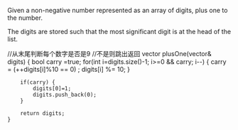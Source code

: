 Given a non-negative number represented as an array of digits, plus one to the number.

The digits are stored such that the most significant digit is at the head of the list.


//从末尾判断每个数字是否是9
//不是则跳出返回
vector<int> plusOne(vector<int>& digits) {
        bool carry =true;
        for(int i=digits.size()-1; i>=0 && carry; i--)
        {
            carry = (++digits[i]%10 == 0) ;
            digits[i] %= 10;
        }
            
        if(carry) {
            digits[0]=1;
            digits.push_back(0);
        }

        return digits;
    }
